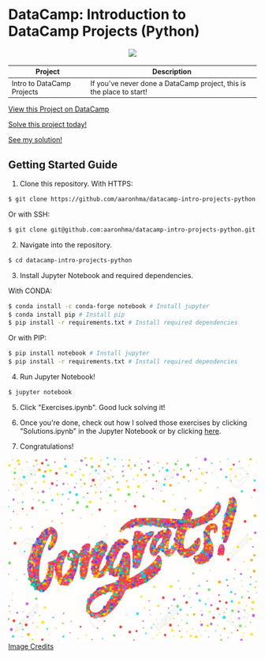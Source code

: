 # DataCamp: Introduction to DataCamp Projects (Python)

<p align="center"> 
<img src="https://cdn.datacamp.com/main-app/assets/brand/logos/DataCamp_Horizontal_RGB-d196011f63ebda76dc5c9772425cf9541b8639af842d5e5476ef10f2460ed1e4.png" width="500">
</p>

| Project                    | Description                                                          |
| ---                        | ---                                                                  |
| Intro to DataCamp Projects | If you've never done a DataCamp project, this is the place to start! |

[View this Project on DataCamp](https://learn.datacamp.com/projects/33)

[Solve this project today!](https://github.com/aaronhma/datacamp-intro-projects-python/blob/master/Exercises.ipynb)

[See my solution!](https://github.com/aaronhma/datacamp-intro-projects-python/blob/master/Exercises.ipynb)

## Getting Started Guide
1. Clone this repository.
With HTTPS:
```bash
$ git clone https://github.com/aaronhma/datacamp-intro-projects-python.git
```

Or with SSH:
```bash
$ git clone git@github.com:aaronhma/datacamp-intro-projects-python.git
```

2. Navigate into the repository.
```bash
$ cd datacamp-intro-projects-python
```

3. Install Jupyter Notebook and required dependencies.

With CONDA:
```bash
$ conda install -c conda-forge notebook # Install jupyter
$ conda install pip # Install pip
$ pip install -r requirements.txt # Install required dependencies
```

Or with PIP:
```bash
$ pip install notebook # Install jupyter
$ pip install -r requirements.txt # Install required dependencies
```

4. Run Jupyter Notebook!
```bash
$ jupyter notebook
```

5. Click "Exercises.ipynb". Good luck solving it!

6. Once you're done, check out how I solved those exercises by clicking "Solutions.ipynb" in the Jupyter Notebook or by clicking [here]().

7. Congratulations!

![Congratulations!](https://raw.githubusercontent.com/aaronhma/datacamp-intro-projects-python/master/114855250-congrats-congratulations-card-.jpg)
[Image Credits](https://previews.123rf.com/images/alexgorka/alexgorka1812/alexgorka181200053/114855250-congrats-congratulations-card-.jpg)
